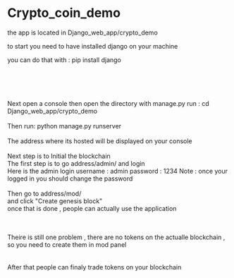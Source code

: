 # Crypto_coin_demo
the app is located in Django_web_app/crypto_demo

to start you need to have installed django on your machine

you can do that with : pip install django


</br>
</br>
</br>
</br>
Next 
open a console then open the directory with manage.py
run : cd Django_web_app/crypto_demo
</br>
</br>
Then run: python manage.py runserver
</br>
</br>
The address where its hosted will be displayed on your console
</br>
</br>
Next step is to Initial the blockchain
</br>
The first step is to go address/admin/
and login 
</br>
Here is the admin login
username : admin
password : 1234
Note : once your logged in you should change the password
</br>
</br>
Then go to address/mod/</br>
and click "Create genesis block"</br>
once that is done , people can actually use the application
</br>
</br>
</br>

Theire is still one problem , there are no tokens on the actualle blockchain , so you need to create them in mod panel
</br>
</br>
</br>
After that people can finaly trade tokens on your blockchain
